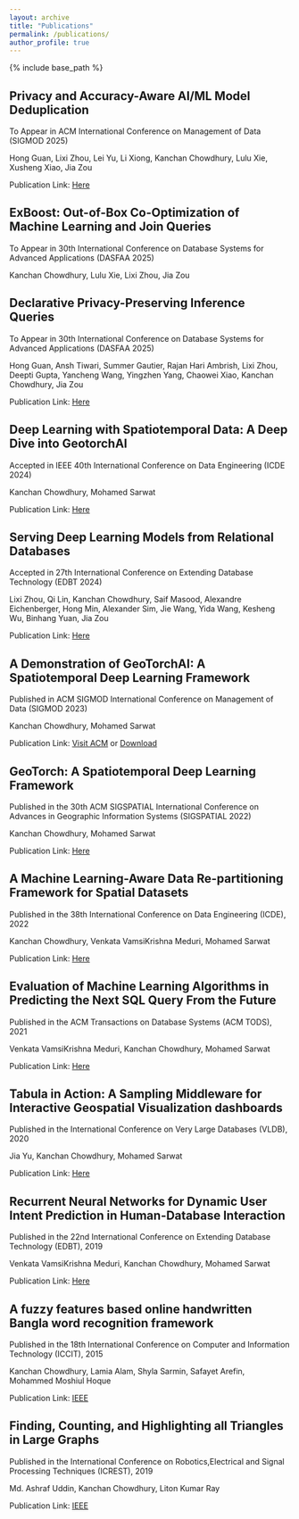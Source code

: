 ```yaml
---
layout: archive
title: "Publications"
permalink: /publications/
author_profile: true
---
```


{% include base_path %}

Privacy and Accuracy-Aware AI/ML Model Deduplication
------
To Appear in ACM International Conference on Management of Data (SIGMOD 2025)

Hong Guan, Lixi Zhou, Lei Yu, Li Xiong, Kanchan Chowdhury, Lulu Xie, Xusheng Xiao, Jia Zou

Publication Link: [Here](https://arxiv.org/pdf/2503.02862)

ExBoost: Out-of-Box Co-Optimization of Machine Learning and Join Queries
------
To Appear in 30th International Conference on Database Systems for Advanced Applications (DASFAA 2025)

Kanchan Chowdhury, Lulu Xie, Lixi Zhou, Jia Zou

Declarative Privacy-Preserving Inference Queries
------
To Appear in 30th International Conference on Database Systems for Advanced Applications (DASFAA 2025)

Hong Guan, Ansh Tiwari, Summer Gautier, Rajan Hari Ambrish, Lixi Zhou, Deepti Gupta, Yancheng Wang, Yingzhen Yang, Chaowei Xiao, Kanchan Chowdhury, Jia Zou

Publication Link: [Here](https://kanchanchy.github.io/files/GeoTorchAI-ICDE-2024.pdf)

Deep Learning with Spatiotemporal Data: A Deep Dive into GeotorchAI
------
Accepted in IEEE 40th International Conference on Data Engineering (ICDE 2024)

Kanchan Chowdhury, Mohamed Sarwat

Publication Link: [Here](https://kanchanchy.github.io/files/GeoTorchAI-ICDE-2024.pdf)

Serving Deep Learning Models from Relational Databases
------
Accepted in 27th International Conference on Extending Database Technology (EDBT 2024)

Lixi Zhou, Qi Lin, Kanchan Chowdhury, Saif Masood, Alexandre Eichenberger, Hong Min, Alexander Sim, Jie Wang, Yida Wang, Kesheng Wu, Binhang Yuan, Jia Zou

Publication Link: [Here](https://escholarship.org/uc/item/9jq2r4k1)

A Demonstration of GeoTorchAI: A Spatiotemporal Deep Learning Framework
------
Published in ACM SIGMOD International Conference on Management of Data (SIGMOD 2023)

Kanchan Chowdhury, Mohamed Sarwat

Publication Link: [Visit ACM](https://dl.acm.org/doi/10.1145/3555041.3589734) or [Download](https://kanchanchy.github.io/files/GeoTorchAI-Demo.pdf)

GeoTorch: A Spatiotemporal Deep Learning Framework
------
Published in the 30th ACM SIGSPATIAL International Conference on Advances in Geographic Information Systems (SIGSPATIAL 2022)

Kanchan Chowdhury, Mohamed Sarwat

Publication Link: [Here](https://dl.acm.org/doi/abs/10.1145/3557915.3561036)

A Machine Learning-Aware Data Re-partitioning Framework for Spatial Datasets
------
Published in the 38th International Conference on Data Engineering (ICDE), 2022

Kanchan Chowdhury, Venkata VamsiKrishna Meduri, Mohamed Sarwat

Publication Link: [Here](https://ieeexplore.ieee.org/document/9835487)

Evaluation of Machine Learning Algorithms in Predicting the Next SQL Query From the Future
------
Published in the ACM Transactions on Database Systems (ACM TODS), 2021

Venkata VamsiKrishna Meduri, Kanchan Chowdhury, Mohamed Sarwat

Publication Link: [Here](https://dl.acm.org/doi/10.1145/3442338)

Tabula in Action: A Sampling Middleware for Interactive Geospatial Visualization dashboards
------
Published in the International Conference on Very Large Databases (VLDB), 2020

Jia Yu, Kanchan Chowdhury, Mohamed Sarwat

Publication Link: [Here](https://dl.acm.org/doi/abs/10.14778/3415478.3415510)

Recurrent Neural Networks for Dynamic User Intent Prediction in Human-Database Interaction
------
Published in the 22nd International Conference on Extending Database Technology (EDBT), 2019

Venkata VamsiKrishna Meduri, Kanchan Chowdhury, Mohamed Sarwat

Publication Link: [Here](https://www.semanticscholar.org/paper/Recurrent-Neural-Networks-for-Dynamic-User-Intent-Meduri-Chowdhury/3a396d318c16d15d89afbc48b468a75c3208b340)

A fuzzy features based online handwritten Bangla word recognition framework
------
Published in the 18th International Conference on Computer and Information Technology (ICCIT), 2015

Kanchan Chowdhury, Lamia Alam, Shyla Sarmin, Safayet Arefin, Mohammed Moshiul Hoque

Publication Link: [IEEE](https://ieeexplore.ieee.org/abstract/document/7488119)

Finding, Counting, and Highlighting all Triangles in Large Graphs
------
Published in the International Conference on Robotics,Electrical and Signal Processing Techniques (ICREST), 2019

Md. Ashraf Uddin, Kanchan Chowdhury, Liton Kumar Ray

Publication Link: [IEEE](https://ieeexplore.ieee.org/abstract/document/8644304)
